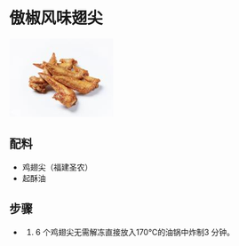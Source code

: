 # 傲椒风味翅尖

![傲椒风味翅尖](../images/傲椒风味翅尖.png)


## 配料

- 鸡翅尖（福建圣农）
- 起酥油

## 步骤

- 1. 6 个鸡翅尖无需解冻直接放入170℃的油锅中炸制3 分钟。

